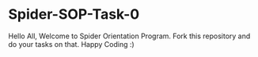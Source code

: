 # Spider-SOP-Task-0
Hello All, Welcome to Spider Orientation Program. Fork this repository and do your tasks on that. Happy Coding :)
